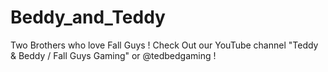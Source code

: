 # Beddy_and_Teddy
Two Brothers who love Fall Guys ! Check Out our YouTube channel "Teddy &amp; Beddy / Fall Guys Gaming" or @tedbedgaming !
